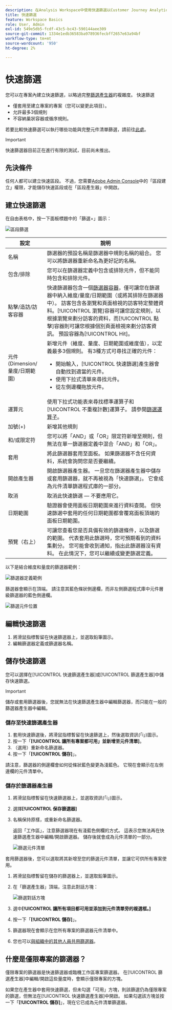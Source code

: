 ```yaml
---
description: 在Analysis Workspace中使用快速篩選以Customer Journey Analytics
title: 快速篩選
feature: Workspace Basics
role: User, Admin
exl-id: 549e5db5-fcdf-43c5-bc43-590144aee309
source-git-commit: 1334e1edb36583ba978936fecbff2657e63a94bf
workflow-type: tm+mt
source-wordcount: '950'
ht-degree: 2%

---
```


# 快速篩選

您可以在專案內建立快速篩選，以略過完整[篩選產生器](/help/components/filters/create-filters.md)的複雜度。 快速篩選

* 僅套用至建立專案的專案（您可以變更此項目）。
* 允許最多3個規則
* 不容納巢狀容器或循序規則。

若要比較快速篩選可以執行哪些功能與完整元件清單篩選，請前往[此處](/help/components/filters/filters-overview.md)。

>[!IMPORTANT]
> 快速篩選器目前正在進行有限的測試，目前尚未推出。

## 先決條件

任何人都可以建立快速區段。 不過，您需要[Adobe Admin Console](https://experienceleague.adobe.com/docs/analytics/admin/admin-console/permissions/summary-tables.html?lang=en#analytics-tools)中的「區段建立」權限，才能儲存快速區段或在「區段產生器」中開啟。

## 建立快速篩選

在自由表格中，按一下面板標題中的「篩選+」圖示：

![區段篩選](assets/quick-seg1.png)

| 設定 | 說明 |
| --- | --- |
| 名稱 | 篩選器的預設名稱是篩選器中規則名稱的組合。 您可以將篩選器重新命名為更好記的名稱。 |
| 包含/排除 | 您可以在篩選器定義中包含或排除元件，但不能同時包含和排除元件。 |
| 點擊/造訪/訪客容器 | 快速篩選器包含一個[篩選器容器](https://experienceleague.adobe.com/docs/analytics-platform/using/cja-components/cja-filters/filters-overview.html?lang=zh-Hant#filter-containers)，僅可讓您在篩選器中納入維度/量度/日期範圍（或將其排除在篩選器中）。  訪客包含各瀏覽和頁面檢視的訪客特定整體資料。[!UICONTROL 瀏覽]容器可讓您設定規則，以根據瀏覽來劃分訪客的資料，而[!UICONTROL 點擊]容器則可讓您根據個別頁面檢視來劃分訪客資訊。 預設容器為[!UICONTROL Hit]。 |
| 元件(Dimension/量度/日期範圍) | 新增元件（維度、量度、日期範圍或維度值），以定義最多3個規則。 有3種方式可尋找正確的元件：<ul><li>開始輸入，[!UICONTROL 快速篩選]產生器會自動找到適當的元件。</li><li>使用下拉式清單來尋找元件。</li><li>從左側邊欄拖放元件。</li></ul> |
| 運算元 | 使用下拉式功能表來尋找標準運算子和[!UICONTROL 不重複計數]運算子。 請參閱[篩選運算子](operators.md)。 |
| 加號(+) | 新增其他規則 |
| 和/或限定符 | 您可以將「AND」或「OR」限定符新增至規則，但無法在單一篩選器定義中混合「AND」和「OR」。 |
| 套用 | 將此篩選器套用至面板。 如果篩選器不含任何資料，系統會詢問您是否要繼續。 |
| 開啟產生器 | 開啟篩選器產生器。 一旦您在篩選器產生器中儲存或套用篩選器，就不再被視為「快速篩選」。 它會成為元件清單篩選程式庫的一部分。 |
| 取消 | 取消此快速篩選 — 不要應用它。 |
| 日期範圍 | 驗證器會使用面板日期範圍來進行資料查閱。 但快速篩選中套用的任何日期範圍都會覆寫面板頂端的面板日期範圍。 |
| 預覽（右上） | 可讓您查看您是否具備有效的篩選條件，以及篩選的範圍。 代表套用此篩選時，您可預期看到的資料集劃分。 您可能會收到通知，指出此篩選器沒有資料。 在此情況下，您可以繼續或變更篩選定義。 |

以下是結合維度和量度的篩選器範例：

![篩選器定義範例](assets/quick-seg2.png)

篩選器會顯示在頂端。 請注意其藍色條狀側邊欄，而非左側篩選程式庫中元件層級篩選器的藍色側邊欄。

![篩選元件位置](assets/quick-seg3.png)

## 編輯快速篩選

1. 將滑鼠指標暫留在快速篩選器上，並選取鉛筆圖示。
1. 編輯篩選器定義或篩選器名稱。

## 儲存快速篩選

您可以選擇在[!UICONTROL 快速篩選產生器]或[!UICONTROL 篩選產生器]中儲存快速篩選。

>[!IMPORTANT]
>儲存或套用篩選器後，您就無法在快速篩選產生器中編輯篩選器，而只能在一般的篩選器產生器中編輯。

### 儲存至快速篩選產生器

1. 套用快速篩選後，將滑鼠指標暫留在快速篩選上，然後選取資訊(「i」)圖示。
1. 按一下「**[!UICONTROL 讓所有專案都可用」並新增至元件清單]**。
1. （選用）重新命名篩選器。
1. 按一下「**[!UICONTROL 儲存]**」。

請注意，篩選器的側邊欄會如何從條狀藍色變更為淺藍色。 它現在會顯示在左側邊欄的元件清單中。

### 儲存於篩選器產生器

1. 將滑鼠指標暫留在快速篩選器上，並選取資訊(「i」)圖示。
1. 選擇&#x200B;**[!UICONTROL 保存篩選器]**
1. 名稱保持原樣，或重新命名篩選器。

   返回「工作區」，注意篩選器現在有淺藍色側欄的方式。 這表示您無法再在快速篩選產生器中編輯/開啟篩選器。 儲存後就會成為元件清單的一部分。

   ![篩選元件清單](assets/quick-seg4.png)

套用篩選器後，您可以選取將其新增至您的篩選元件清單，並讓它可供所有專案使用。

1. 將滑鼠指標暫留在儲存的篩選器上，並選取鉛筆圖示。

1. 在「篩選產生器」頂端，注意此對話方塊：

   ![篩選對話方塊](assets/project-only.png)

1. 選中&#x200B;**[!UICONTROL 讓所有項目都可用並添加到元件清單旁的複選框。]**
1. 按一下「**[!UICONTROL 儲存]**」。
1. 篩選器現在會顯示在您所有專案的篩選器元件清單中。
1. 您也可以[與組織中的其他人員共用篩選器](/help/components/filters/manage-filters.md)。

## 什麼是僅限專案的篩選器？

僅限專案的篩選器是快速篩選器或臨機工作區專案篩選器。 在[!UICONTROL 篩選產生器]中編輯/開啟這些量度時，會顯示僅限專案的方塊。

如果您在產生器中套用快速篩選，但未勾選「可用」方塊，則該篩選仍為僅限專案的篩選，但無法在[!UICONTROL 快速篩選產生器]中開啟。 如果勾選該方塊並按一下「**[!UICONTROL 儲存]**」，現在它已成為元件清單篩選器。
